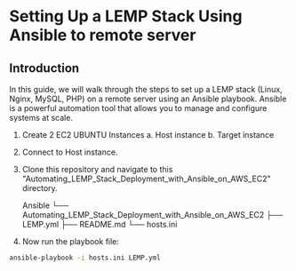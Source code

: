 # Setting Up a LEMP Stack Using Ansible to remote server
## Introduction
In this guide, we will walk through the steps to set up a LEMP stack (Linux, Nginx, MySQL, PHP) on a remote server using an Ansible playbook. Ansible is a powerful automation tool that allows you to manage and configure systems at scale.

1. Create 2 EC2 UBUNTU Instances
   a. Host instance
   b. Target instance

2. Connect to Host instance.
3. Clone this repository and navigate to this "Automating_LEMP_Stack_Deployment_with_Ansible_on_AWS_EC2" directory.


   Ansible
    └── Automating_LEMP_Stack_Deployment_with_Ansible_on_AWS_EC2
        ├── LEMP.yml
        ├── README.md
        └── hosts.ini

4. Now run the playbook file:
```bash
ansible-playbook -i hosts.ini LEMP.yml
```
